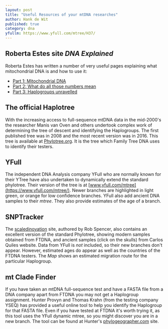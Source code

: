 ```yaml
---
layout: post
title: "Useful Resources of your mtDNA researches"
author: Hank de Wit
published: true
category: dna
yfullm: https://www.yfull.com/mtree/H37/
---
```

 
## Roberta Estes site _DNA Explained_

Roberta Estes has written a number of very useful pages explaining what mitochondrial DNA is and how to use it:

  * [Part 1: Mitochondrial DNA](https://dna-explained.com/2019/05/16/mitochondrial-dna-part-1-overview/)
  * [Part 2: What do all those numbers mean](https://dna-explained.com/2019/05/23/mitochondrial-dna-part-2-what-do-those-numbers-mean/)
  * [Part 3: Haplogroups unravelled](https://dna-explained.com/2019/06/06/mitochondrial-dna-part-3-haplogroups-unraveled/)
 
## The official Haplotree

With the increasing access to full-sequence mtDNA data in the mid-2000's the researcher Manis van Oven and others undertook complex work of determining the tree of descent and identifying the Haplogroups. The first published tree was in 2008 and the most recent version was in 2016. This tree is available at [Phylotree.org](https://www.phylotree.org/). It is the tree which Family Tree DNA uses to identify their testers. 

## YFull

The independent DNA Analysis company YFull who are normally known for their YTree have also undertaken to dynamically extend the standard phylotree. Their version of the tree is at [www.yfull.com/mtree](https://www.yfull.com/mtree/). Newer branches are highlighted in light green, or orange for low confidence branches. YFull also add ancient DNA samples to their *mtree*. They also provide estimates of the age of a branch.

## SNPTracker

The [scaledinovation](http://scaledinnovation.com/gg/snpTracker.html?snp=H1t&mt&tab=SNPs) site, authored by Rob Spencer, also contains an excellent version of the standard Phylotree, showing modern samples obtained from FTDNA, and ancient samples (click on the skulls) from Carlos Quiles website. Data from YFull is *not* included, so their new branches don't appear. However, estimated ages do appear as well as the countries of the FTDNA testers. The _Map_ shows an estimated migration route for the particular Haplogroup.

## mt Clade Finder

If you have taken an mtDNA full-sequence test and have a FASTA file from a DNA company apart from FTDNA you may not get a Haplogroup assignment. Hunter Provyn and Thomas Krahn (from the testing company YSEQ) has provided a useful online tool to help you identify the Haplogroup for that FASTA file. Even if you have tested at FTDNA it's worth trying it, as this tool uses the YFull dynamic mtree, so you might discover you are in a new branch. The tool can be found at Hunter's [phylogeographer.com](https://phylogeographer.com/mt-clade-finder) site.